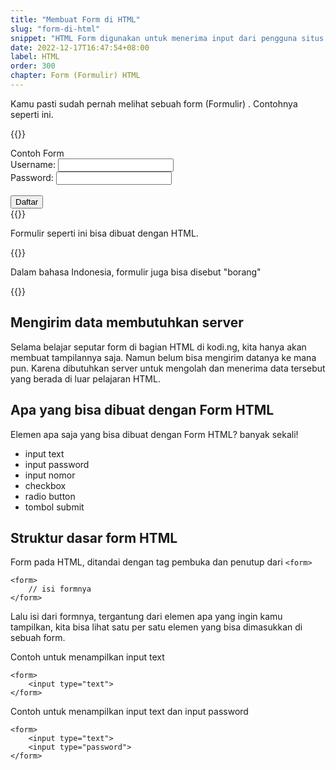 ```yaml
---
title: "Membuat Form di HTML"
slug: "form-di-html"
snippet: "HTML Form digunakan untuk menerima input dari pengguna situs. Namun dibutuhkan sisi server untuk menerima datanya"
date: 2022-12-17T16:47:54+08:00
label: HTML
order: 300
chapter: Form (Formulir) HTML
---
```


Kamu pasti sudah pernah melihat sebuah form (Formulir) . Contohnya seperti ini.

{{<rawhtml>}}
<div class='flex flex-col space-y-2 border p-5 rounded-xl bg-gray-600'>
Contoh Form <br>
<div>
    <label>Username: </label>
    <input type="text" class='text-black'> 
</div>

<div>
<label>Password: </label>
<input type="password" class='text-black'> 
</div>

<br>
<button class='p-2 bg-blue-400 mt-3'>Daftar</button>
</div>
{{</rawhtml>}}

Formulir seperti ini bisa dibuat dengan HTML.

{{<alert class="info">}}
<p> Dalam bahasa Indonesia, formulir juga bisa disebut "borang" </p>
{{</alert>}}

## Mengirim data membutuhkan server
Selama belajar seputar form di bagian HTML di kodi.ng, kita hanya akan membuat tampilannya saja. Namun belum bisa mengirim datanya ke mana pun. Karena dibutuhkan server untuk mengolah dan menerima data tersebut yang berada di luar pelajaran HTML.

## Apa yang bisa dibuat dengan Form HTML
Elemen apa saja yang bisa dibuat dengan Form HTML? banyak sekali!
- input text
- input password
- input nomor
- checkbox
- radio button
- tombol submit

## Struktur dasar form HTML
Form pada HTML, ditandai dengan tag pembuka dan penutup dari `<form>`

```
<form>
    // isi formnya
</form>
```

Lalu isi dari formnya, tergantung dari elemen apa yang ingin kamu tampilkan, kita bisa lihat satu per satu elemen yang bisa dimasukkan di sebuah form.  

Contoh untuk menampilkan input text
```
<form>
    <input type="text">
</form>
```

Contoh untuk menampilkan input text dan input password
```
<form>
    <input type="text">
    <input type="password">
</form>
```
